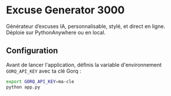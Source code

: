 # Excuse Generator 3000

Générateur d’excuses IA, personnalisable, stylé, et direct en ligne.  
Déploie sur PythonAnywhere ou en local.

## Configuration

Avant de lancer l'application, définis la variable d'environnement `GORQ_API_KEY` avec ta clé Gorq :

```bash
export GORQ_API_KEY=ma-cle
python app.py
```
